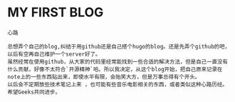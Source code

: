 # MY FIRST BLOG


`心路` 

    总想弄个自己的blog,纠结于用github还是自己搭个hugo的blog。还是先弄个github的吧，以后有空再自己维护一个server好了。
	虽然经常在使用github，从大家的代码里经常能找到一些合适的解决方法，但是自己一直没有什么贡献，好像不太符合`开源精神`哈。所以我决定，从这个blog开始，把自己原来记录在note上的一些东西贴出来，即使水平有限，会贻笑大方，但是万事总得有个开头。
	以后会不定期放些技术笔记上来 ，也可能有些音乐电影相关的东西，或者类似这种心路历经。
	希望Geeks共同进步。


